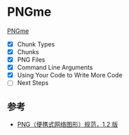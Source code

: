 # PNGme

[PNGme](https://jrdngr.github.io/pngme_book/introduction.html)

- [x] Chunk Types
- [x] Chunks
- [x] PNG Files
- [x] Command Line Arguments
- [x] Using Your Code to Write More Code
- [ ] Next Steps

## 参考

- [PNG（便携式网络图形）规范，1.2 版](http://www.libpng.org/pub/png/spec/1.2/PNG-Contents.html)
